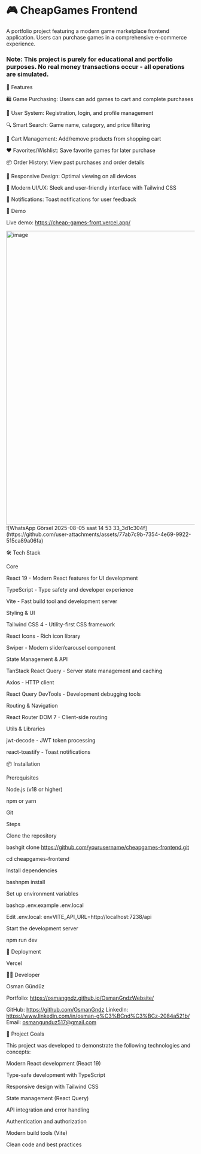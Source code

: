 # 🎮 CheapGames Frontend
A portfolio project featuring a modern game marketplace frontend application. Users can purchase games in a comprehensive e-commerce experience.

### Note: This project is purely for educational and portfolio purposes. No real money transactions occur - all operations are simulated.

🌟 Features

🛍️ Game Purchasing: Users can add games to cart and complete purchases

👤 User System: Registration, login, and profile management

🔍 Smart Search: Game name, category, and price filtering

🛒 Cart Management: Add/remove products from shopping cart

❤️ Favorites/Wishlist: Save favorite games for later purchase

📦 Order History: View past purchases and order details

📱 Responsive Design: Optimal viewing on all devices

🎨 Modern UI/UX: Sleek and user-friendly interface with Tailwind CSS

🔔 Notifications: Toast notifications for user feedback


🚀 Demo

Live demo: https://cheap-games-front.vercel.app/

<img width="1720" height="786" alt="image" src="https://github.com/user-attachments/assets/36637f66-73cb-44ce-8755-88b74ce1dbfa" />
![WhatsApp Görsel 2025-08-05 saat 14 53 33_3d1c304f](https://github.com/user-attachments/assets/77ab7c9b-7354-4e69-9922-515ca89a06fa)



🛠️ Tech Stack

Core

React 19 - Modern React features for UI development

TypeScript - Type safety and developer experience

Vite - Fast build tool and development server


Styling & UI

Tailwind CSS 4 - Utility-first CSS framework

React Icons - Rich icon library

Swiper - Modern slider/carousel component


State Management & API

TanStack React Query - Server state management and caching

Axios - HTTP client

React Query DevTools - Development debugging tools


Routing & Navigation

React Router DOM 7 - Client-side routing


Utils & Libraries

jwt-decode - JWT token processing

react-toastify - Toast notifications


📦 Installation

Prerequisites

Node.js (v18 or higher)

npm or yarn

Git


Steps

Clone the repository

bashgit clone https://github.com/yourusername/cheapgames-frontend.git

cd cheapgames-frontend


Install dependencies

bashnpm install

Set up environment variables

bashcp .env.example .env.local

Edit .env.local:
envVITE_API_URL=http://localhost:7238/api


Start the development server

npm run dev

🚀 Deployment

Vercel

👨‍💻 Developer

Osman Gündüz

Portfolio: https://osmangndz.github.io/OsmanGndzWebsite/

GitHub: https://github.com/OsmanGndz
LinkedIn: https://www.linkedin.com/in/osman-g%C3%BCnd%C3%BCz-2084a521b/
Email: osmangunduz517@gmail.com


🎯 Project Goals

This project was developed to demonstrate the following technologies and concepts:

Modern React development (React 19)

Type-safe development with TypeScript

Responsive design with Tailwind CSS

State management (React Query)

API integration and error handling

Authentication and authorization

Modern build tools (Vite)

Clean code and best practices
